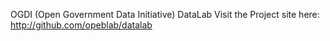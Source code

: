 OGDI (Open Government Data Initiative) DataLab
Visit the Project site here: http://github.com/opeblab/datalab 

